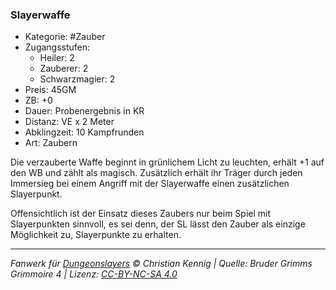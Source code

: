 ### Slayerwaffe

- Kategorie: #Zauber
- Zugangsstufen:
  - Heiler: 2
  - Zauberer: 2
  - Schwarzmagier: 2
- Preis: 45GM
- ZB: +0
- Dauer: Probenergebnis in KR
- Distanz: VE x 2 Meter
- Abklingzeit: 10 Kampfrunden
- Art: Zaubern

Die verzauberte Waffe beginnt in grünlichem Licht zu leuchten, erhält +1 auf den WB und zählt als magisch. Zusätzlich erhält ihr Träger durch jeden Immersieg bei einem Angriff mit der Slayerwaffe einen zusätzlichen Slayerpunkt.

Offensichtlich ist der Einsatz dieses Zaubers nur beim Spiel mit Slayerpunkten sinnvoll, es sei denn, der SL lässt den Zauber als einzige Möglichkeit zu, Slayerpunkte zu erhalten.

---

_Fanwerk für [Dungeonslayers](https://www.dungeonslayers.net/) © Christian Kennig | Quelle: Bruder Grimms Grimmoire 4 | Lizenz: [CC-BY-NC-SA 4.0](https://creativecommons.org/licenses/by-nc-sa/4.0/deed.de)_
